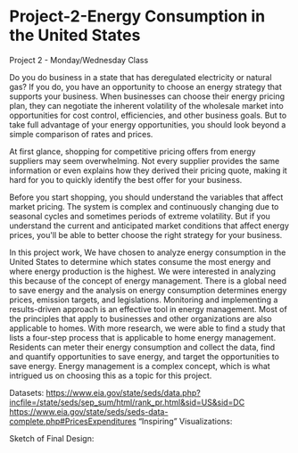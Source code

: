 # Project-2-Energy Consumption in the United States

Project 2 - Monday/Wednesday Class

Do you do business in a state that has deregulated electricity or natural gas? If you do, you have an opportunity to choose an energy strategy that supports your business. When businesses can choose their energy pricing plan, they  can negotiate the inherent volatility of the wholesale market into opportunities for cost control, efficiencies, and other business goals. But to take full advantage of your energy opportunities, you should look beyond a simple comparison of rates and prices.

At first glance, shopping for competitive pricing offers from energy suppliers may seem overwhelming. Not every supplier provides the same information or even explains how they derived their pricing quote, making it hard for you to quickly identify the best offer for your business.

Before you start shopping, you should understand the variables that affect market pricing. The system is complex and continuously changing due to seasonal cycles and sometimes periods of extreme volatility. But if you understand the current and anticipated market conditions that affect energy prices, you'll be able to better choose the right strategy for your business.

In this project work, We have chosen to analyze energy consumption in the United States to determine which states consume the most energy and where energy production is the highest. We were interested in analyzing this because of the concept of energy management. 
There is a global need to save energy and the analysis on energy consumption determines energy prices, emission targets, and legislations. Monitoring and implementing a results-driven approach is an effective tool in energy management. Most of the principles that apply to businesses and other organizations are also applicable to homes. 
With more research, we were able to find a study that lists a four-step process that is applicable to home energy management. Residents can meter their energy consumption and collect the data, find and quantify opportunities to save energy, and target the opportunities to save energy. Energy management is a complex concept, which is what intrigued us on choosing this as a topic for this project.

Datasets: https://www.eia.gov/state/seds/data.php?incfile=/state/seds/sep_sum/html/rank_pr.html&sid=US&sid=DC
https://www.eia.gov/state/seds/seds-data-complete.php#PricesExpenditures
“Inspiring” Visualizations:
   

Sketch of Final Design:
